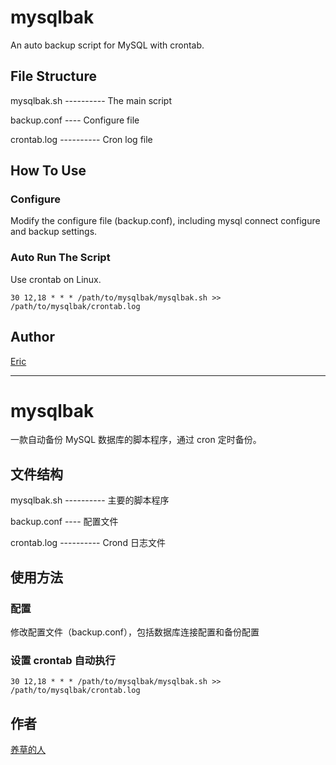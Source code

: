 # mysqlbak
An auto backup script for MySQL with crontab.

## File Structure

mysqlbak.sh ---------- The main script

backup.conf ---- Configure file

crontab.log ---------- Cron log file

## How To Use

### Configure

Modify the configure file (backup.conf), including mysql connect configure and backup settings.

### Auto Run The Script

Use crontab on Linux.

`30 12,18 * * * /path/to/mysqlbak/mysqlbak.sh >> /path/to/mysqlbak/crontab.log`

## Author

[Eric](http://www.joycc.cn)

------------------

# mysqlbak
一款自动备份 MySQL 数据库的脚本程序，通过 cron 定时备份。

## 文件结构

mysqlbak.sh ---------- 主要的脚本程序

backup.conf ---- 配置文件

crontab.log ---------- Crond 日志文件

## 使用方法

### 配置
修改配置文件（backup.conf），包括数据库连接配置和备份配置

### 设置 crontab 自动执行
`30 12,18 * * * /path/to/mysqlbak/mysqlbak.sh >> /path/to/mysqlbak/crontab.log`

## 作者

[养草的人](http://www.joycc.cn)
